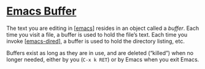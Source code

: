 # [Emacs Buffer](https://www.gnu.org/software/emacs/manual/html_node/emacs/Buffers.html)

The text you are editing in [[emacs]] resides in an object called a _buffer_.
Each time you visit a file, a buffer is used to hold the file’s text. Each time
you invoke [[emacs-dired]], a buffer is used to hold the directory listing, etc.

Buffers exist as long as they are in use, and are deleted (“killed”) when no
longer needed, either by you (`C-x k RET`) or by Emacs when you exit Emacs.

[//begin]: # "Autogenerated link references for markdown compatibility"
[emacs]: emacs.md "Emacs ?"
[emacs-dired]: notes/emacs-dired.md "dired"
[//end]: # "Autogenerated link references"
